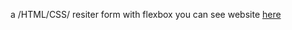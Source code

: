 a /HTML/CSS/ resiter form with flexbox you can see website [here](https://arshiacode.github.io/AnimatedRegisterForm/)
